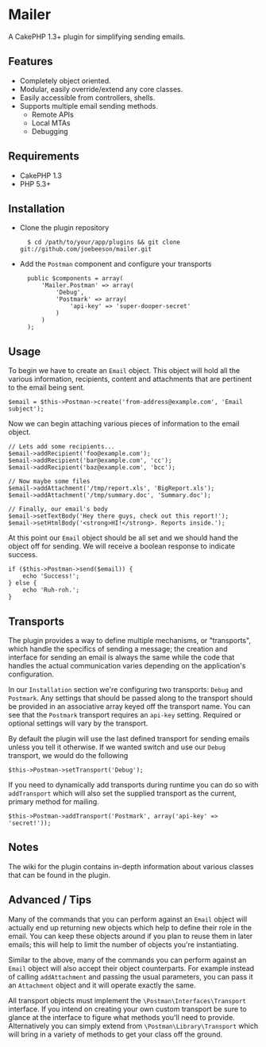 # Mailer

A CakePHP 1.3+ plugin for simplifying sending emails.

## Features

* Completely object oriented.
* Modular, easily override/extend any core classes.
* Easily accessible from controllers, shells.
* Supports multiple email sending methods.
  * Remote APIs
  * Local MTAs
  * Debugging

## Requirements

* CakePHP 1.3
* PHP 5.3+

## Installation

* Clone the plugin repository

        $ cd /path/to/your/app/plugins && git clone git://github.com/joebeeson/mailer.git

* Add the `Postman` component and configure your transports

        public $components = array(
            'Mailer.Postman' => array(
                'Debug',
                'Postmark' => array(
                    'api-key' => 'super-dooper-secret'
                )
            )
        );

## Usage

To begin we have to create an `Email` object. This object will hold all the various information, recipients, content and attachments that are pertinent to the email being sent.

	$email = $this->Postman->create('from-address@example.com', 'Email subject');

Now we can begin attaching various pieces of information to the email object.

	// Lets add some recipients...
	$email->addRecipient('foo@example.com');
	$email->addRecipient('bar@example.com', 'cc');
	$email->addRecipient('baz@example.com', 'bcc');

	// Now maybe some files
	$email->addAttachment('/tmp/report.xls', 'BigReport.xls');
	$email->addAttachment('/tmp/summary.doc', 'Summary.doc');

	// Finally, our email's body
	$email->setTextBody('Hey there guys, check out this report!');
	$email->setHtmlBody('<strong>HI!</strong>. Reports inside.');

At this point our `Email` object should be all set and we should hand the object off for sending. We will receive a boolean response to indicate success.

	if ($this->Postman->send($email)) {
		echo 'Success!';
	} else {
		echo 'Ruh-roh.';
	}

## Transports

The plugin provides a way to define multiple mechanisms, or "transports", which handle the specifics of sending a message; the creation and interface for sending an email is always the same while the code that handles the actual communication varies depending on the application's configuration.

In our `Installation` section we're configuring two transports: `Debug` and `Postmark`. Any settings that should be passed along to the transport should be provided in an associative array keyed off the transport name. You can see that the `Postmark` transport requires an `api-key` setting. Required or optional settings will vary by the transport.

By default the plugin will use the last defined transport for sending emails unless you tell it otherwise. If we wanted switch and use our `Debug` transport, we would do the following

	$this->Postman->setTransport('Debug');

If you need to dynamically add transports during runtime you can do so with `addTransport` which will also set the supplied transport as the current, primary method for mailing.

	$this->Postman->addTransport('Postmark', array('api-key' => 'secret!'));

## Notes

The wiki for the plugin contains in-depth information about various classes that can be found in the plugin.

## Advanced / Tips

Many of the commands that you can perform against an `Email` object will actually end up returning new objects which help to define their role in the email. You can keep these objects around if you plan to reuse them in later emails; this will help to limit the number of objects you're instantiating.

Similar to the above, many of the commands you can perform against an `Email` object will also accept their object counterparts. For example instead of calling `addAttachment` and passing the usual parameters, you can pass it an `Attachment` object and it will operate exactly the same.

All transport objects must implement the `\Postman\Interfaces\Transport` interface. If you intend on creating your own custom transport be sure to glance at the interface to figure what methods you'll need to provide. Alternatively you can simply extend from `\Postman\Library\Transport` which will bring in a variety of methods to get your class off the ground.
